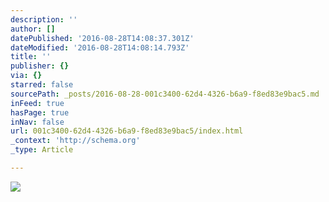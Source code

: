 ```yaml
---
description: ''
author: []
datePublished: '2016-08-28T14:08:37.301Z'
dateModified: '2016-08-28T14:08:14.793Z'
title: ''
publisher: {}
via: {}
starred: false
sourcePath: _posts/2016-08-28-001c3400-62d4-4326-b6a9-f8ed83e9bac5.md
inFeed: true
hasPage: true
inNav: false
url: 001c3400-62d4-4326-b6a9-f8ed83e9bac5/index.html
_context: 'http://schema.org'
_type: Article

---
```

![](https://the-grid-user-content.s3-us-west-2.amazonaws.com/2343ef1f-3004-417c-9514-756e5fb7a50d.jpg)